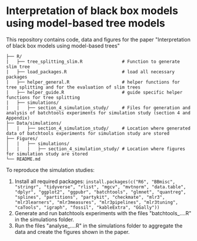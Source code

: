 # Interpretation of black box models using model-based tree models
This repository contains code, data and figures for the paper "Interpretation of black box models using model-based trees"

    ├── R/                                                       
    |   ├── tree_splitting_slim.R               # Function to generate slim tree            
    |   ├── load_packages.R                     # load all necessary packages      
    |   ├── helper_general.R                    # helper functions for tree splitting and for the evaluation of slim trees    
    |   ├── helper_guide.R                      # guide specific helper functions for tree splitting    
    |   ├── simulations/                         
    |   |   ├── section_4_simulation_study/     # Files for generation and analysis of batchtools experiments for simulation study (section 4 and Appendix)   
    ├── Data/simulations/                                    
    │   |   ├── section_4_simulation_study/     # Location where generated data of batchtools experiments for simulation study are stored
    ├── Figures/
    │   |   ├── simulations/         
    │   |   |   ├── section_4_simulation_study/ # Location where figures for simulation study are stored    
    └── README.md 
    
To reproduce the simulation studies:
1. Install all required packages: ```install.packages(c("R6", "BBmisc", "stringr", "tidyverse", "rlist", "mgcv", "mvtnorm", "data.table",
                   "dplyr", "ggplot2", "ggpubr", "batchtools", "glmnet", "quantreg", "splines",
                   "partitions", "partykit", "checkmate", "mlr3", "mlr3learners", "mlr3measures",
                   "mlr3pipelines", "mlr3tuning", "caTools", "igraph", "fossil", "kableExtra", "GGally"))```
2. Generate and run batchtools experiments with the files "batchtools_....R" in the simulations folder.
3. Run the files "analyse_....R" in the simulations folder to aggregate the data and create the figures shown in the paper.


